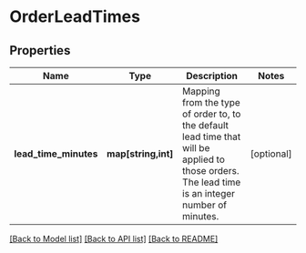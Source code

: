 # OrderLeadTimes

## Properties
Name | Type | Description | Notes
------------ | ------------- | ------------- | -------------
**lead_time_minutes** | **map[string,int]** | Mapping from the type of order to, to the default lead time that will be applied to those orders.  The lead time is an integer number of minutes. | [optional] 

[[Back to Model list]](../README.md#documentation-for-models) [[Back to API list]](../README.md#documentation-for-api-endpoints) [[Back to README]](../README.md)


